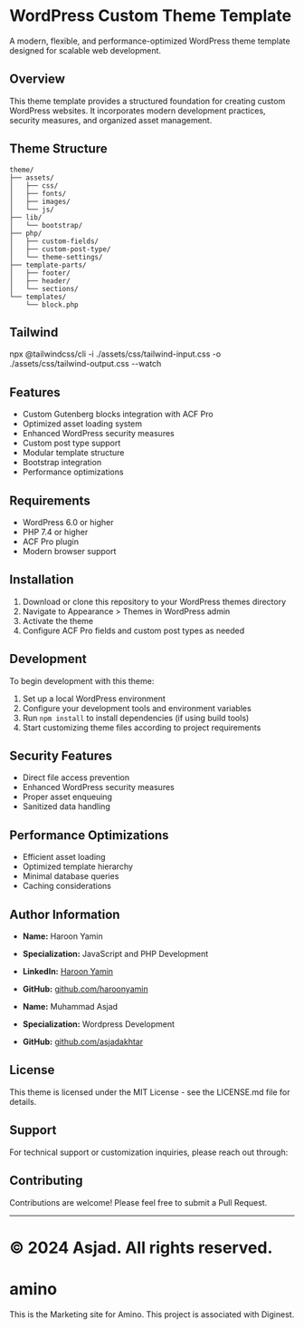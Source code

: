 # WordPress Custom Theme Template

A modern, flexible, and performance-optimized WordPress theme template designed for scalable web development.

## Overview

This theme template provides a structured foundation for creating custom WordPress websites. It incorporates modern development practices, security measures, and organized asset management.

## Theme Structure

```
theme/
├── assets/
│   ├── css/
│   ├── fonts/
│   ├── images/
│   └── js/
├── lib/
│   └── bootstrap/
├── php/
│   ├── custom-fields/
│   ├── custom-post-type/
│   └── theme-settings/
├── template-parts/
│   ├── footer/
│   ├── header/
│   └── sections/
└── templates/
    └── block.php
```

## Tailwind

npx @tailwindcss/cli -i ./assets/css/tailwind-input.css -o ./assets/css/tailwind-output.css --watch

## Features

-   Custom Gutenberg blocks integration with ACF Pro
-   Optimized asset loading system
-   Enhanced WordPress security measures
-   Custom post type support
-   Modular template structure
-   Bootstrap integration
-   Performance optimizations

## Requirements

-   WordPress 6.0 or higher
-   PHP 7.4 or higher
-   ACF Pro plugin
-   Modern browser support

## Installation

1. Download or clone this repository to your WordPress themes directory
2. Navigate to Appearance > Themes in WordPress admin
3. Activate the theme
4. Configure ACF Pro fields and custom post types as needed

## Development

To begin development with this theme:

1. Set up a local WordPress environment
2. Configure your development tools and environment variables
3. Run `npm install` to install dependencies (if using build tools)
4. Start customizing theme files according to project requirements

## Security Features

-   Direct file access prevention
-   Enhanced WordPress security measures
-   Proper asset enqueuing
-   Sanitized data handling

## Performance Optimizations

-   Efficient asset loading
-   Optimized template hierarchy
-   Minimal database queries
-   Caching considerations

## Author Information

-   **Name:** Haroon Yamin
-   **Specialization:** JavaScript and PHP Development
-   **LinkedIn:** [Haroon Yamin](https://www.linkedin.com/in/haroon-webdev/)
-   **GitHub:** [github.com/haroonyamin](https://github.com/HaroonYamin)

-   **Name:** Muhammad Asjad
-   **Specialization:** Wordpress Development
-   **GitHub:** [github.com/asjadakhtar](https://github.com/asjadakhtar)

## License

This theme is licensed under the MIT License - see the LICENSE.md file for details.

## Support

For technical support or customization inquiries, please reach out through:


## Contributing

Contributions are welcome! Please feel free to submit a Pull Request.

---

# © 2024 Asjad. All rights reserved.

# amino

This is the Marketing site for Amino. This project is associated with Diginest.
